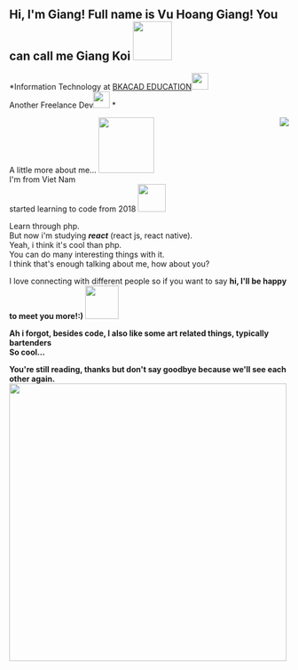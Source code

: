 ## Hi, I'm Giang! Full name is Vu Hoang Giang! You can call me Giang Koi <img src="https://media4.giphy.com/media/3tbLcf70VzqrlD1Zh6/giphy.webp?cid=ecf05e47o79u5we3ufjs2m9sfznum8hy6l7wr99kzfz15ehx&rid=giphy.webp&ct=s" width="70">
<p>*Information Technology at <a href="https://www.bkacad.com/" target="_blank">BKACAD EDUCATION</a><img src="https://media2.giphy.com/media/12Lt1KWHowKtKo/200w.webp?cid=ecf05e47a8rxc2s9heq5j07r9w2oy3u7j0u69cz1kzs71qwm&rid=200w.webp&ct=g" width="30"></br>Another Freelance Dev<img src="https://media.giphy.com/media/WUlplcMpOCEmTGBtBW/giphy.gif" width="30"> 
*</p>
<img align="right" src="https://media0.giphy.com/media/wGEymBvo6FUlR9bbda/200w.webp?cid=ecf05e47rsevdblopy854yg2lv7diycrgjt3h8avq81clia1&rid=200w.webp&ct=g">
<div> A little more about me... <img src="https://media1.giphy.com/media/1zKdxGDrWBhgJAQ3rk/200.webp?cid=ecf05e47nzze6lospsne0ge5entk3syyh96micfvs9ctof2p&rid=200.webp&ct=g" width="100"> </div>
<div>I'm from Viet Nam<div>
<div>started learning to code from 2018 <img src="https://media4.giphy.com/media/SRlfK5a2d85nT06pWM/200w.webp?cid=ecf05e47v7rxj8kzckgqiy9t2z5wfx40fjhhwupsnv6p2f3q&rid=200w.webp&ct=ts" width="50"/></div>
<p>
  Learn through php.</br>
  But now i'm studying <i><strong>react</strong></i> (react js, react native).</br>
  Yeah, i think it's cool than php.</br>
  You can do many interesting things with it.</br>
  I think that's enough talking about me, how about you?
</p>
<div>I love connecting with different people</b> so if you want to say <b>hi, I'll be happy to meet you more!:) <img src="https://media.giphy.com/media/LnQjpWaON8nhr21vNW/giphy.gif" width="60"></div>
<p>
  Ah i forgot, besides code, I also like some art related things, typically bartenders</br>
  So cool...
</p>
You're still reading, thanks but don't say goodbye because we'll see each other again.</br>
<img width="500" src="https://media1.giphy.com/media/iMQFBpo3H4p9UsHCpO/200w.webp?cid=ecf05e47po7gayln9ap4tlzvt7n3eggtsi5hhdw7mpssua9z&rid=200w.webp&ct=g">
<!---
Giang-git/Giang-git is a ✨ special ✨ repository because its `README.md` (this file) appears on your GitHub profile.
You can click the Preview link to take a look at your changes.
--->

